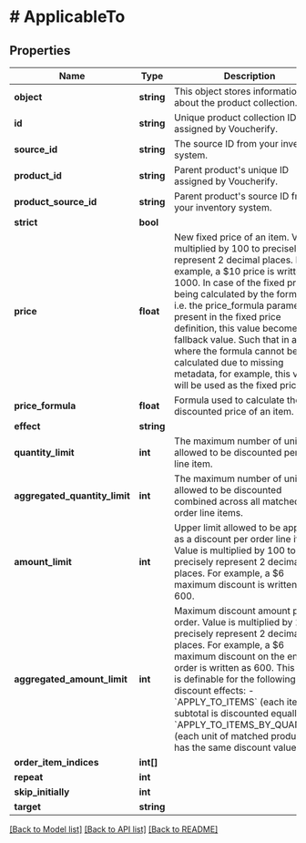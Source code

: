 # # ApplicableTo

## Properties

Name | Type | Description | Notes
------------ | ------------- | ------------- | -------------
**object** | **string** | This object stores information about the product collection. | [optional]
**id** | **string** | Unique product collection ID assigned by Voucherify. | [optional]
**source_id** | **string** | The source ID from your inventory system. | [optional]
**product_id** | **string** | Parent product&#39;s unique ID assigned by Voucherify. | [optional]
**product_source_id** | **string** | Parent product&#39;s source ID from your inventory system. | [optional]
**strict** | **bool** |  | [optional]
**price** | **float** | New fixed price of an item. Value is multiplied by 100 to precisely represent 2 decimal places. For example, a $10 price is written as 1000. In case of the fixed price being calculated by the formula, i.e. the price_formula parameter is present in the fixed price definition, this value becomes the fallback value. Such that in a case where the formula cannot be calculated due to missing metadata, for example, this value will be used as the fixed price. | [optional]
**price_formula** | **float** | Formula used to calculate the discounted price of an item. | [optional]
**effect** | **string** |  | [optional]
**quantity_limit** | **int** | The maximum number of units allowed to be discounted per order line item. | [optional]
**aggregated_quantity_limit** | **int** | The maximum number of units allowed to be discounted combined across all matched order line items. | [optional]
**amount_limit** | **int** | Upper limit allowed to be applied as a discount per order line item. Value is multiplied by 100 to precisely represent 2 decimal places. For example, a $6 maximum discount is written as 600. | [optional]
**aggregated_amount_limit** | **int** | Maximum discount amount per order. Value is multiplied by 100 to precisely represent 2 decimal places. For example, a $6 maximum discount on the entire order is written as 600. This value is definable for the following discount effects: - &#x60;APPLY_TO_ITEMS&#x60; (each item subtotal is discounted equally) - &#x60;APPLY_TO_ITEMS_BY_QUANTITY&#x60; (each unit of matched products has the same discount value) | [optional]
**order_item_indices** | **int[]** |  | [optional]
**repeat** | **int** |  | [optional]
**skip_initially** | **int** |  | [optional]
**target** | **string** |  | [optional]

[[Back to Model list]](../../README.md#models) [[Back to API list]](../../README.md#endpoints) [[Back to README]](../../README.md)
